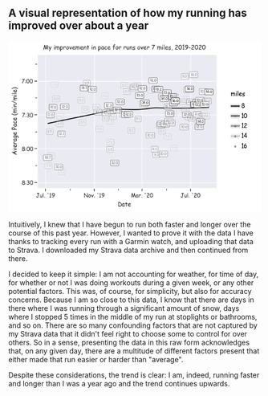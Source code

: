 ## A visual representation of how my running has improved over about a year

![image](improvement.png)

Intuitively, I knew that I have begun to run both faster and longer
over the course of this past year. However, I wanted to prove it with the 
data I have thanks to tracking every run with a Garmin watch, and uploading
 that data to Strava. I downloaded my Strava data archive and then continued from there.
 
I decided to keep it simple: I am not accounting for weather, for time of day,
 for whether or not I was doing workouts during a given week, or any other potential factors.
 This was, of course, for simplicity, but also for accuracy concerns. Because I am
 so close to this data, I know that there are days in there where I was running through
 a significant amount of snow, days where I stopped 5 times in the middle of my run at stoplights
 or bathrooms, and so on. There are so many confounding factors that are not captured by my Strava
 data that it didn't feel right to choose some to control for over others. So in a sense,
 presenting the data in this raw form acknowledges that, on any given day,
 there are a multitude of different factors present that either made that run easier or harder than 
 "average".
 
 Despite these considerations, the trend is clear: I am, indeed, running faster and longer than I was a year ago and 
 the trend continues upwards. 